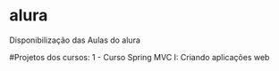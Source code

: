 # alura
Disponibilização das Aulas do alura

#Projetos dos cursos:
1 - Curso Spring MVC I: Criando aplicações web

